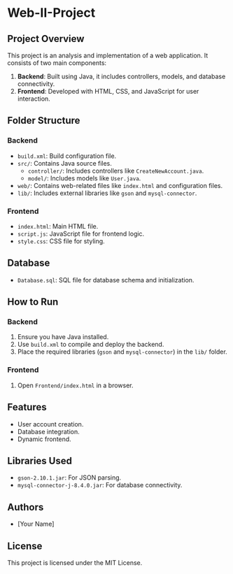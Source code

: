 # Web-II-Project

## Project Overview
This project is an analysis and implementation of a web application. It consists of two main components:

1. **Backend**: Built using Java, it includes controllers, models, and database connectivity.
2. **Frontend**: Developed with HTML, CSS, and JavaScript for user interaction.

## Folder Structure

### Backend
- `build.xml`: Build configuration file.
- `src/`: Contains Java source files.
  - `controller/`: Includes controllers like `CreateNewAccount.java`.
  - `model/`: Includes models like `User.java`.
- `web/`: Contains web-related files like `index.html` and configuration files.
- `lib/`: Includes external libraries like `gson` and `mysql-connector`.

### Frontend
- `index.html`: Main HTML file.
- `script.js`: JavaScript file for frontend logic.
- `style.css`: CSS file for styling.

## Database
- `Database.sql`: SQL file for database schema and initialization.

## How to Run

### Backend
1. Ensure you have Java installed.
2. Use `build.xml` to compile and deploy the backend.
3. Place the required libraries (`gson` and `mysql-connector`) in the `lib/` folder.

### Frontend
1. Open `Frontend/index.html` in a browser.

## Features
- User account creation.
- Database integration.
- Dynamic frontend.

## Libraries Used
- `gson-2.10.1.jar`: For JSON parsing.
- `mysql-connector-j-8.4.0.jar`: For database connectivity.

## Authors
- [Your Name]

## License
This project is licensed under the MIT License.
